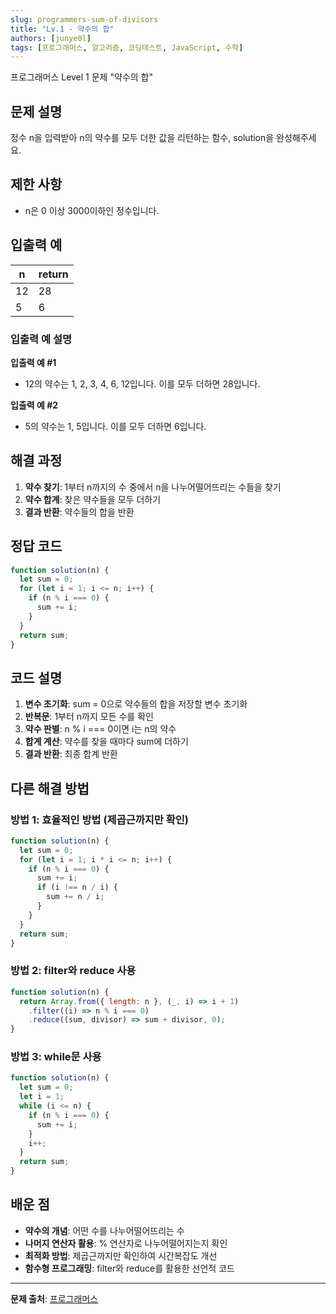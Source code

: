 ```yaml
---
slug: programmers-sum-of-divisors
title: "Lv.1 - 약수의 합"
authors: [junye0l]
tags: [프로그래머스, 알고리즘, 코딩테스트, JavaScript, 수학]
---
```


프로그래머스 Level 1 문제 "약수의 합"

<!-- truncate -->

## 문제 설명

정수 n을 입력받아 n의 약수를 모두 더한 값을 리턴하는 함수, solution을 완성해주세요.

## 제한 사항

- n은 0 이상 3000이하인 정수입니다.

## 입출력 예

| n   | return |
| --- | ------ |
| 12  | 28     |
| 5   | 6      |

### 입출력 예 설명

**입출력 예 #1**

- 12의 약수는 1, 2, 3, 4, 6, 12입니다. 이를 모두 더하면 28입니다.

**입출력 예 #2**

- 5의 약수는 1, 5입니다. 이를 모두 더하면 6입니다.

## 해결 과정

1. **약수 찾기**: 1부터 n까지의 수 중에서 n을 나누어떨어뜨리는 수들을 찾기
2. **약수 합계**: 찾은 약수들을 모두 더하기
3. **결과 반환**: 약수들의 합을 반환

## 정답 코드

```javascript
function solution(n) {
  let sum = 0;
  for (let i = 1; i <= n; i++) {
    if (n % i === 0) {
      sum += i;
    }
  }
  return sum;
}
```

## 코드 설명

1. **변수 초기화**: sum = 0으로 약수들의 합을 저장할 변수 초기화
2. **반복문**: 1부터 n까지 모든 수를 확인
3. **약수 판별**: n % i === 0이면 i는 n의 약수
4. **합계 계산**: 약수를 찾을 때마다 sum에 더하기
5. **결과 반환**: 최종 합계 반환

## 다른 해결 방법

### 방법 1: 효율적인 방법 (제곱근까지만 확인)

```javascript
function solution(n) {
  let sum = 0;
  for (let i = 1; i * i <= n; i++) {
    if (n % i === 0) {
      sum += i;
      if (i !== n / i) {
        sum += n / i;
      }
    }
  }
  return sum;
}
```

### 방법 2: filter와 reduce 사용

```javascript
function solution(n) {
  return Array.from({ length: n }, (_, i) => i + 1)
    .filter((i) => n % i === 0)
    .reduce((sum, divisor) => sum + divisor, 0);
}
```

### 방법 3: while문 사용

```javascript
function solution(n) {
  let sum = 0;
  let i = 1;
  while (i <= n) {
    if (n % i === 0) {
      sum += i;
    }
    i++;
  }
  return sum;
}
```

## 배운 점

- **약수의 개념**: 어떤 수를 나누어떨어뜨리는 수
- **나머지 연산자 활용**: % 연산자로 나누어떨어지는지 확인
- **최적화 방법**: 제곱근까지만 확인하여 시간복잡도 개선
- **함수형 프로그래밍**: filter와 reduce를 활용한 선언적 코드

---

**문제 출처**: [프로그래머스](https://programmers.co.kr/)
